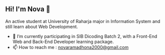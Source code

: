## Hi! I'm Nova 👋

An active student at University of Raharja major in Information System and still learn about Web Development.

- 🌱 I’m currently participating in SIB Dicoding Batch 2, with a Front-End Web and Back-End Developer learning package. 
- 📫 How to reach me : novaramadhona2000@gmail.com

<!--
**novaramadhona/novaramadhona** is a ✨ _special_ ✨ repository because its `README.md` (this file) appears on your GitHub profile.

Here are some ideas to get you started:

- 🔭 I’m currently working on ...
- 🌱 I’m currently learning ...
- 👯 I’m looking to collaborate on ...
- 🤔 I’m looking for help with ...
- 💬 Ask me about ...
- 📫 How to reach me: ...
- 😄 Pronouns: ...
- ⚡ Fun fact: ...
-->

